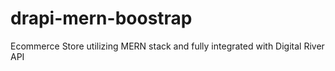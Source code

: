 # drapi-mern-boostrap
Ecommerce Store utilizing MERN stack and fully integrated with Digital River API
